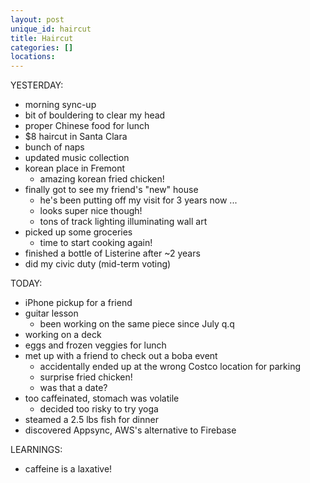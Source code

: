 ```yaml
---
layout: post
unique_id: haircut
title: Haircut
categories: []
locations: 
---
```


YESTERDAY:
* morning sync-up
* bit of bouldering to clear my head
* proper Chinese food for lunch
* $8 haircut in Santa Clara
* bunch of naps
* updated music collection
* korean place in Fremont
  * amazing korean fried chicken!
* finally got to see my friend's "new" house
  * he's been putting off my visit for 3 years now ...
  * looks super nice though!
  * tons of track lighting illuminating wall art
* picked up some groceries
  * time to start cooking again!
* finished a bottle of Listerine after ~2 years
* did my civic duty (mid-term voting)

TODAY:
* iPhone pickup for a friend
* guitar lesson
  * been working on the same piece since July q.q
* working on a deck
* eggs and frozen veggies for lunch
* met up with a friend to check out a boba event
  * accidentally ended up at the wrong Costco location for parking
  * surprise fried chicken!
  * was that a date?
* too caffeinated, stomach was volatile
  * decided too risky to try yoga
* steamed a 2.5 lbs fish for dinner
* discovered Appsync, AWS's alternative to Firebase

LEARNINGS:
* caffeine is a laxative!
